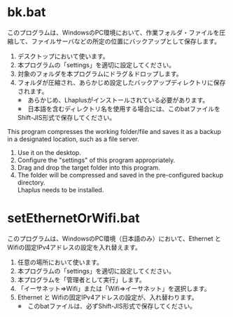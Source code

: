 # bk.bat

このプログラムは、WindowsのPC環境において、作業フォルダ・ファイルを圧縮して、ファイルサーバなどの所定の位置にバックアップとして保存します。
1. デスクトップにおいて使います。
1. 本プログラムの「settings」を適切に設定してください。
1. 対象のフォルダを本プログラムにドラグ＆ドロップします。
1. フォルダが圧縮され、あらかじめ設定したバックアップディレクトリに保存されます。  
※　あらかじめ、Lhaplusがインストールされている必要があります。  
※　日本語を含むディレクトリ名を使用する場合には、このbatファイルをShift-JIS形式で保存してください。

This program compresses the working folder/file and saves it as a backup in a designated location, such as a file server.
1. Use it on the desktop.
2. Configure the "settings" of this program appropriately.
3. Drag and drop the target folder into this program.
4. The folder will be compressed and saved in the pre-configured backup directory.  
Lhaplus needs to be installed.


# setEthernetOrWifi.bat

このプログラムは、WindowsのPC環境（日本語のみ）において、Ethernet と Wifiの固定IPv4アドレスの設定を入れ替えます。
1. 任意の場所において使います。
1. 本プログラムの「settings」を適切に設定してください。
1. 本プログラムを「管理者として実行」します。
1. 「イーサネット⇒Wifi」または「Wifi⇒イーサネット」を選択します。
1. Ethernet と Wifiの固定IPv4アドレスの設定が、入れ替わります。  
※　このbatファイルは、必ずShift-JIS形式で保存してください。
